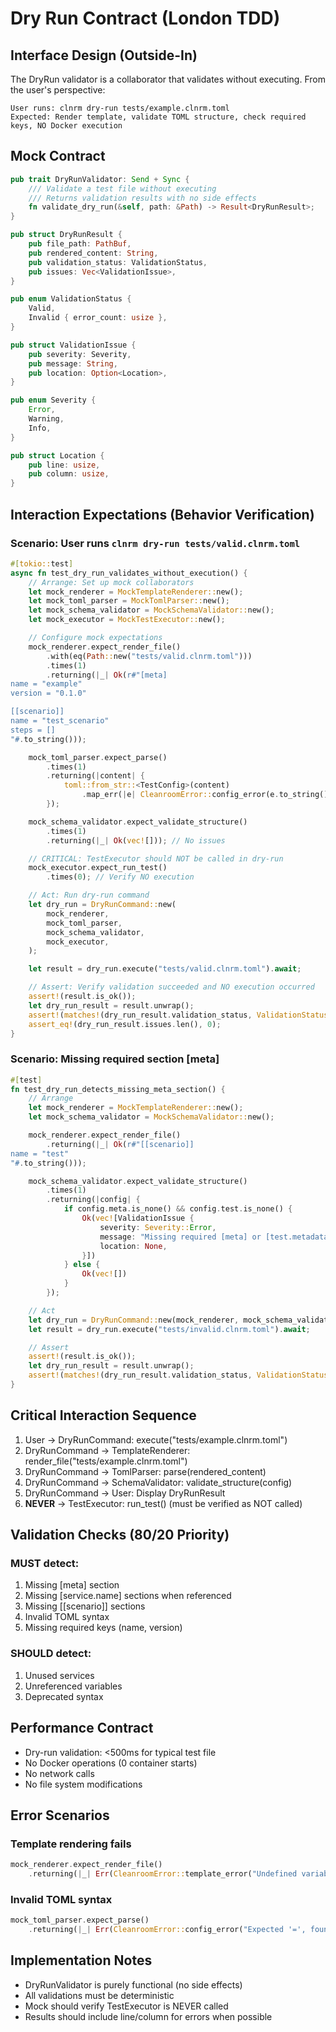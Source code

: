 # Dry Run Contract (London TDD)

## Interface Design (Outside-In)

The DryRun validator is a collaborator that validates without executing. From the user's perspective:

```
User runs: clnrm dry-run tests/example.clnrm.toml
Expected: Render template, validate TOML structure, check required keys, NO Docker execution
```

## Mock Contract

```rust
pub trait DryRunValidator: Send + Sync {
    /// Validate a test file without executing
    /// Returns validation results with no side effects
    fn validate_dry_run(&self, path: &Path) -> Result<DryRunResult>;
}

pub struct DryRunResult {
    pub file_path: PathBuf,
    pub rendered_content: String,
    pub validation_status: ValidationStatus,
    pub issues: Vec<ValidationIssue>,
}

pub enum ValidationStatus {
    Valid,
    Invalid { error_count: usize },
}

pub struct ValidationIssue {
    pub severity: Severity,
    pub message: String,
    pub location: Option<Location>,
}

pub enum Severity {
    Error,
    Warning,
    Info,
}

pub struct Location {
    pub line: usize,
    pub column: usize,
}
```

## Interaction Expectations (Behavior Verification)

### Scenario: User runs `clnrm dry-run tests/valid.clnrm.toml`

```rust
#[tokio::test]
async fn test_dry_run_validates_without_execution() {
    // Arrange: Set up mock collaborators
    let mock_renderer = MockTemplateRenderer::new();
    let mock_toml_parser = MockTomlParser::new();
    let mock_schema_validator = MockSchemaValidator::new();
    let mock_executor = MockTestExecutor::new();

    // Configure mock expectations
    mock_renderer.expect_render_file()
        .with(eq(Path::new("tests/valid.clnrm.toml")))
        .times(1)
        .returning(|_| Ok(r#"[meta]
name = "example"
version = "0.1.0"

[[scenario]]
name = "test_scenario"
steps = []
"#.to_string()));

    mock_toml_parser.expect_parse()
        .times(1)
        .returning(|content| {
            toml::from_str::<TestConfig>(content)
                .map_err(|e| CleanroomError::config_error(e.to_string()))
        });

    mock_schema_validator.expect_validate_structure()
        .times(1)
        .returning(|_| Ok(vec![])); // No issues

    // CRITICAL: TestExecutor should NOT be called in dry-run
    mock_executor.expect_run_test()
        .times(0); // Verify NO execution

    // Act: Run dry-run command
    let dry_run = DryRunCommand::new(
        mock_renderer,
        mock_toml_parser,
        mock_schema_validator,
        mock_executor,
    );

    let result = dry_run.execute("tests/valid.clnrm.toml").await;

    // Assert: Verify validation succeeded and NO execution occurred
    assert!(result.is_ok());
    let dry_run_result = result.unwrap();
    assert!(matches!(dry_run_result.validation_status, ValidationStatus::Valid));
    assert_eq!(dry_run_result.issues.len(), 0);
}
```

### Scenario: Missing required section [meta]

```rust
#[test]
fn test_dry_run_detects_missing_meta_section() {
    // Arrange
    let mock_renderer = MockTemplateRenderer::new();
    let mock_schema_validator = MockSchemaValidator::new();

    mock_renderer.expect_render_file()
        .returning(|_| Ok(r#"[[scenario]]
name = "test"
"#.to_string()));

    mock_schema_validator.expect_validate_structure()
        .times(1)
        .returning(|config| {
            if config.meta.is_none() && config.test.is_none() {
                Ok(vec![ValidationIssue {
                    severity: Severity::Error,
                    message: "Missing required [meta] or [test.metadata] section".to_string(),
                    location: None,
                }])
            } else {
                Ok(vec![])
            }
        });

    // Act
    let dry_run = DryRunCommand::new(mock_renderer, mock_schema_validator);
    let result = dry_run.execute("tests/invalid.clnrm.toml").await;

    // Assert
    assert!(result.is_ok());
    let dry_run_result = result.unwrap();
    assert!(matches!(dry_run_result.validation_status, ValidationStatus::Invalid { error_count: 1 }));
}
```

## Critical Interaction Sequence

1. User → DryRunCommand: execute("tests/example.clnrm.toml")
2. DryRunCommand → TemplateRenderer: render_file("tests/example.clnrm.toml")
3. DryRunCommand → TomlParser: parse(rendered_content)
4. DryRunCommand → SchemaValidator: validate_structure(config)
5. DryRunCommand → User: Display DryRunResult
6. **NEVER** → TestExecutor: run_test() (must be verified as NOT called)

## Validation Checks (80/20 Priority)

### MUST detect:
1. Missing [meta] section
2. Missing [service.name] sections when referenced
3. Missing [[scenario]] sections
4. Invalid TOML syntax
5. Missing required keys (name, version)

### SHOULD detect:
1. Unused services
2. Unreferenced variables
3. Deprecated syntax

## Performance Contract

- Dry-run validation: &lt;500ms for typical test file
- No Docker operations (0 container starts)
- No network calls
- No file system modifications

## Error Scenarios

### Template rendering fails
```rust
mock_renderer.expect_render_file()
    .returning(|_| Err(CleanroomError::template_error("Undefined variable 'foo'")));
```

### Invalid TOML syntax
```rust
mock_toml_parser.expect_parse()
    .returning(|_| Err(CleanroomError::config_error("Expected '=', found ']'")));
```

## Implementation Notes

- DryRunValidator is purely functional (no side effects)
- All validations must be deterministic
- Mock should verify TestExecutor is NEVER called
- Results should include line/column for errors when possible
